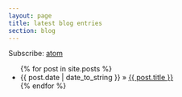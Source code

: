```yaml
---
layout: page
title: latest blog entries
section: blog
---
```


Subscribe: [atom](/blog/atom.xml "imagefactory blog")

<ul>
{% for post in site.posts %}
    <li><span>{{ post.date | date_to_string }}</span> &raquo; <a href="{{ site.baseurl }}{{ post.url }}">{{ post.title }}</a></li>
{% endfor %}
</ul>
